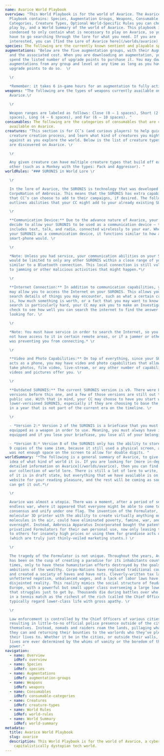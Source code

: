 ```yaml
---
name: Avarice World Playbook
overview: "This World Playbook is for the world of Avarice. The Avarice World
  Playbook contains: Species, Augmentation Groups, Weapons, Consumable
  Categories, Creature Types, Optional World-Specific Rules you can choose to
  play by, and a World Summary of the world of Avarice. This playbook is
  condensed to only contain what is necessary to play on Avarice, so you don't
  have to go searching through the lore for what you need. If you are
  interested, you can [find the Lore of Avarice here](/worlds/avarice)."
species: The following are the currently known sentient and playable species on Avarice.
augmentations: "Below are the five augmentation groups, with their Augmentations
  and the associated cost. When you are downloading an augmentation, you must
  spend the listed number of upgrade points to purchase it. You may download
  augmentations from any group and level at any time as long as you have the
  upgrade points to do so.  \r

  \r

  *Remember: it takes 6 in-game hours for an augmentation to fully activate.*"
weapons: "The following are the types of weapons currently available on
  Avarice.\r

  \r

  Weapon ranges are labeled as follows: Close (0 – 1 spaces), Short (2 – 4
  spaces), Long (4 – 6 spaces), and Far (6 – 10 spaces). "
consumables: The following are the categories of consumables that are currently
  available on Avarice.
creatures: "This section is for CC’s (and curious players) to help guide the
  creature creation process, and learn what kind of creatures you might be up
  against as you explore the world. Below is the list of creature types there
  are discovered on Avarice. \r

  \r

  Any given creature can have multiple creature types that build off each
  other (such as a Monkey with the types: Pack and Aggressor). "
worldRules: "### SURONIS in World Lore \r

  \r

  In the lore of Avarice, the SURONIS is technology that was developed by the
  CorpoNation of Ambrosia. This means that the SURONIS has extra capabilities
  that CC’s can choose to add to their campaigns, if desired. The following list
  outlines abilities that your CC might add to your already existing SURONIS. \r

  \r

  **Communication Device:** Due to the advance nature of Avarice, your CC may
  decide to allow your SURONIS to be used as a communication device – this
  includes text, talk, and radio, connected wirelessly to your ear. When using
  your SURONIS as a communication device, it functions similar to how a
  smart-phone would. \r

  \r

  *Note: Unless you had service, your communication abilities on your SURONIS
  would be limited to only any other SURONIS within a close range of you,
  similar to a Bluetooth connection. This local connection is still vulnerable
  to jamming or other malicious activities that might happen.*\r

  \r

  **Internet Connection:** In addition to communication capabilities, your CC
  may allow you to access the Internet on your SURONIS. This allows you to
  search details of things you may encounter, such as what a certain creature
  is, how much something is worth, or a fact that you may want to know. If a
  search is particularly hard, your CC may ask you to make an Investigation
  check to see how well you can search the internet to find the answer you are
  looking for. \r

  \r

  *Note: You must have service in order to search the Internet, so you might
  not have access to it in certain remote areas, or if a jammer or other device
  was preventing you from connecting.* \r

  \r

  **Video and Photo Capabilities:** On top of everything, since your SURONIS
  acts as a phone, you may have video and photo capabilities that allow you to
  take photos, film video, live-stream, or any other number of capabilities that
  videos and pictures offer you. \r

  \r

  **Outdated SURONIS:** The current SURONIS version is v9. There were 8 other
  versions before this one, and a few of those versions are still out there for
  public use. With that in mind, your CC may choose to have you start with a
  lower-versioned SURONIS, especially if they are choosing to base the campaign
  in a year that is not part of the current era on the timeline. \r

  \r

  - *Version 2:* Version 2 of the SURONIS is a briefcase that you must have
  equipped as a weapon in order to use. Meaning, you must always have it
  equipped and if you lose your briefcase, you lose all of your belongings. \r

  - *Version 8:* Version 8 of the SURONIS only has the ability to store up to
  9 copies of the same item, because it still used a physical screen, and there
  was not enough space on the screen to allow for double digits. "
worldSummary: "*The following is a general summary of Avarice, to give you an
  idea of what kind of world it is. If you are looking for [more in-depth and
  detailed information on Avarice](/worlds/avarice), then you can find that in
  our collection of world lore. There is still a lot of lore to write, and a lot
  of it is in draft state, but everything that we have available is on our
  website for your reading pleasure, and the rest will be coming as soon as we
  can get it out.*\r

  \r

  Avarice was almost a utopia. There was a moment, after a period of seemingly
  endless war, where it appeared that everyone might be able to come to a
  consensus and unify under one flag. The invention of the Formulator, a
  molecular 3D printer with the ability to create virtually anything out of the
  molecules in the air, could have eliminated poverty, famine, war, and sickness
  overnight. Instead, Ambrosia Apparatus Incorporated bought the patent and
  privatized Formulators for their own personal use, now only leasing them out
  to others for insanely high prices or using them for grandiose acts of charity
  (which are truly just thinly-veiled marketing stunts.) \r

  \r

  The tragedy of the Formulator is not unique. Throughout the years, Avarice
  has been on the cusp of creating a paradise for its inhabitants countless
  times, only to have these humanitarian efforts destroyed by the goals and
  ambitions of the wealthy. Corpo-Nations have replaced traditional countries
  and created a society of haves and have nots. Cleverly-written tax laws,
  unfettered nepotism, unbalanced wages, and a lack of labor laws have created a
  disjointed reality. This reality mimics the social structure of feudal age
  Europe, with a powerful but small upper class overseeing a large lower class
  that struggles just to get by. Thousands die during battles over who cheated
  in a tennis match as the richest of the rich (called the Chief Officers)
  typically regard lower-class life with gross apathy. \r

  \r

  Law enforcement is controlled by the Chief Officers of various cities,
  resulting in little-to-no official police presence outside of the cities
  themselves. Instead, nomads and raiders roam the lands, pillaging whatever
  they can and returning their bounties to the warlords who they’ve pledged
  their lives to. Whether it be in the cities, or outside their walls, people’s
  lives are ever determined by the whims of vanity or the boredom of those in
  power."
navigation:
  - name: Overview
    idRef: overview
  - name: Species
    idRef: species
  - name: Augmentations
    idRef: augmentation-groups
  - name: Weapons
    idRef: weapons
  - name: Consumables
    idRef: consumable-categories
  - name: Creatures
    idRef: creature-types
  - name: World Rules
    idRef: world-rules
  - name: World Summary
    idRef: world-summary
metadata:
  title: Avarice World Playbook
  slug: avarice
  description: This World Playbook is for the world of Avarice, a cyberpunk-ishly
    capitalistically dystopian tech world.
---
```

